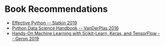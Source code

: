 # Book Recommendations

* [Effective Python -- Slatkin 2019](https://effectivepython.com/)
* [Python Data Science Handbook -- VanDerPlas 2016](https://jakevdp.github.io/PythonDataScienceHandbook/)
* [Hands-On Machine Learning with  Scikit-Learn, Keras, and TensorFlow -- Geron 2019](https://www.oreilly.com/library/view/hands-on-machine-learning/9781492032632/)